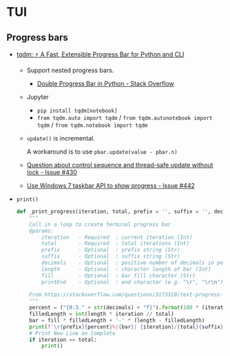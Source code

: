 # TUI
## Progress bars
- [tqdm: :zap: A Fast, Extensible Progress Bar for Python and CLI](https://github.com/tqdm/tqdm)

  - Support nested progress bars.
    - [Double Progress Bar in Python - Stack Overflow](https://stackoverflow.com/questions/23113494/double-progress-bar-in-python)

  - Jupyter
    - `pip install tqdm[notebook]`
    - `from tqdm.auto import tqdm` / `from tqdm.autonotebook import tqdm` / `from tqdm.notebook import tqdm`

  - `update()` is incremental.
  
    A workaround is to use `pbar.update(value - pbar.n)`

  - [Question about control sequence and thread-safe update without lock - Issue #430](https://github.com/tqdm/tqdm/issues/430)

  - [Use Windows 7 taskbar API to show progress - Issue #442](https://github.com/tqdm/tqdm/issues/442)

- `print()`

  ```python
  def _print_progress(iteration, total, prefix = '', suffix = '', decimals = 0, length = 50, fill = '█', printEnd = '\r'):
      """
      Call in a loop to create terminal progress bar
      @params:
          iteration   - Required  : current iteration (Int)
          total       - Required  : total iterations (Int)
          prefix      - Optional  : prefix string (Str)
          suffix      - Optional  : suffix string (Str)
          decimals    - Optional  : positive number of decimals in percent complete (Int)
          length      - Optional  : character length of bar (Int)
          fill        - Optional  : bar fill character (Str)
          printEnd    - Optional  : end character (e.g. "\r", "\r\n") (Str)
      
      From https://stackoverflow.com/questions/3173320/text-progress-bar-in-terminal-with-block-characters
      """
      percent = ("{0:3." + str(decimals) + "f}").format(100 * (iteration / float(total)))
      filledLength = int(length * iteration // total)
      bar = fill * filledLength + '-' * (length - filledLength)
      print(f'\r{prefix}{percent}%|{bar}| {iteration}/{total}{suffix}', end = printEnd)
      # Print New Line on Complete
      if iteration == total: 
          print()
  ```